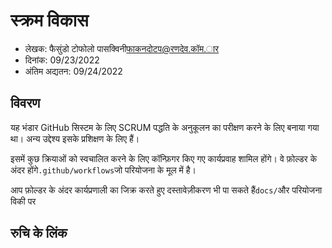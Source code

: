 # स्क्रम विकास

-   लेखक: फैसुंडो टोफोलो पासक्विनी[फाकनदोटप@रणदेव.कॉम.ार](mailto:facundotp@randev.com.ar)
-   दिनांक: 09/23/2022
-   अंतिम अद्यतन: 09/24/2022

## विवरण

यह भंडार GitHub सिस्टम के लिए SCRUM पद्धति के अनुकूलन का परीक्षण करने के लिए बनाया गया था।
अन्य उद्देश्य इसके प्रशिक्षण के लिए हैं।

इसमें कुछ क्रियाओं को स्वचालित करने के लिए कॉन्फ़िगर किए गए कार्यप्रवाह शामिल होंगे। वे फ़ोल्डर के अंदर होंगे`.github/workflows`जो परियोजना के मूल में है।

आप फ़ोल्डर के अंदर कार्यप्रणाली का जिक्र करते हुए दस्तावेज़ीकरण भी पा सकते हैं`docs/`और परियोजना विकी पर

## रुचि के लिंक

